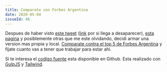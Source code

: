 ```yaml
---
title: Comparate con Forbes Argentina
date: 2020-05-04
issueId: 46
---
```


Despues de haber visto [este tweet](https://mobile.twitter.com/tarapham/status/1256397851531161600) ([link](https://mkorostoff.github.io/1-pixel-wealth/) por si llega a desaparecer), [esta pagina](https://benwinding.github.io/wealth-visualizer/) y posiblemente otras que me este olvidando, decidi armar una version mas propia y local. [Comparate contra el top 5 de Forbes Argentina](https://pudymody.github.io/comparate-forbes-argentina/) y fijate cuanto vas a tener que trabajar para estar ahi.

Si te interesa el [codigo fuente](https://github.com/pudymody/comparate-forbes-argentina) esta disponible en Github. Esta realizado con [GulpJS](https://gulpjs.com/) y [Tailwind](https://tailwindcss.com/).